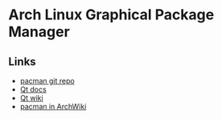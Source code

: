 # Arch Linux Graphical Package Manager

## Links
* [pacman git repo](https://git.archlinux.org/pacman.git/ "pacman git repo")
* [Qt docs](http://doc.qt.io/qt-5/)
* [Qt wiki](https://wiki.qt.io/Main)
* [pacman in ArchWiki](https://wiki.archlinux.org/index.php/Pacman)
